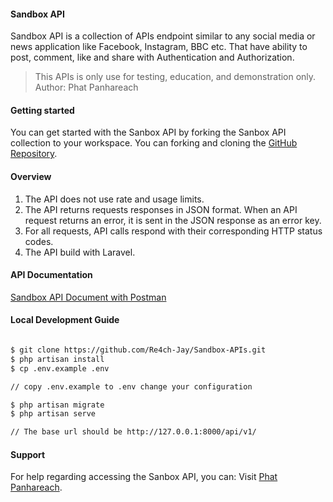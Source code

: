 #### Sandbox API

Sandbox API is a collection of APIs endpoint similar to any social media or news application like Facebook, Instagram, BBC etc. That have ability to post, comment, like and share with Authentication and Authorization.

> This APIs is only use for testing, education, and demonstration only.
> Author: Phat Panhareach

#### Getting started

You can get started with the Sanbox API by forking the Sanbox API collection to your workspace. You can forking and cloning the [GitHub Repository](https://github.com/Re4ch-Jay/Sandbox-APIs).

#### Overview

1. The API does not use rate and usage limits.
1. The API returns requests responses in JSON format. When an API request returns an error, it is sent in the JSON response as an error key.
1. For all requests, API calls respond with their corresponding HTTP status codes.
1. The API build with Laravel.

#### API Documentation

[Sandbox API Document with Postman](https://documenter.getpostman.com/view/23427692/2s9Y5ZvN4E#f877fc58-4d34-4ab5-b487-d37d2c7da621)

#### Local Development Guide

```bash

$ git clone https://github.com/Re4ch-Jay/Sandbox-APIs.git
$ php artisan install
$ cp .env.example .env

// copy .env.example to .env change your configuration

$ php artisan migrate
$ php artisan serve

// The base url should be http://127.0.0.1:8000/api/v1/

```

#### Support

For help regarding accessing the Sanbox API, you can:
Visit [Phat Panhareach](https://github.com/Re4ch-Jay).
